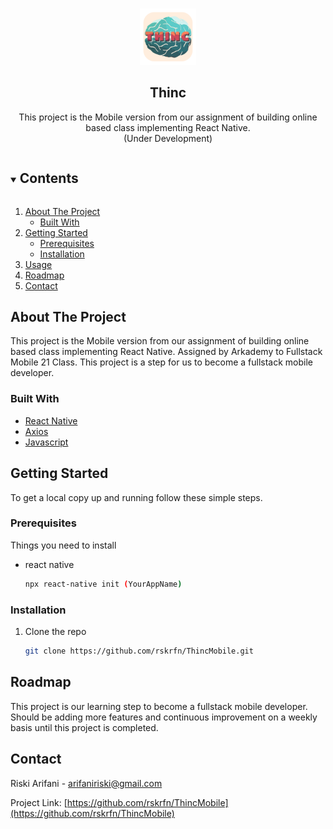 <!-- PROJECT LOGO -->
<br />
<p align="center">
  <a href="https://github.com/rskrfn/ThincMobile">
    <img src="android/app/src/main/res/thinc.png" alt="Logo" width="90" height="90">
  </a>

  <h2 align="center">Thinc</h2>

  <p align="center">
    This project is the Mobile version from our assignment of building online based class implementing React Native.
    <br />
    (Under Development)
  </p>
</p>

<!-- TABLE OF CONTENTS -->
<details open="open">
  <summary><h2 style="display: inline-block">Contents</h2></summary>
  <ol>
    <li>
      <a href="#about-the-project">About The Project</a>
      <ul>
        <li><a href="#built-with">Built With</a></li>
      </ul>
    </li>
    <li>
      <a href="#getting-started">Getting Started</a>
      <ul>
        <li><a href="#prerequisites">Prerequisites</a></li>
        <li><a href="#installation">Installation</a></li>
      </ul>
    </li>
    <li><a href="#usage">Usage</a></li>
    <li><a href="#roadmap">Roadmap</a></li>
    <li><a href="#contact">Contact</a></li>

  </ol>
</details>

<!-- ABOUT THE PROJECT -->

## About The Project

This project is the Mobile version from our assignment of building online based class implementing React Native.
Assigned by Arkademy to Fullstack Mobile 21 Class.
This project is a step for us to become a fullstack mobile developer.

### Built With

- [React Native](https://reactnative.dev/)
- [Axios](https://www.npmjs.com/package/axios)
- [Javascript](https://www.w3schools.com/js/DEFAULT.asp)

<!-- GETTING STARTED -->

## Getting Started

To get a local copy up and running follow these simple steps.

### Prerequisites

Things you need to install

- react native
  ```sh
  npx react-native init (YourAppName)
  ```

### Installation

1. Clone the repo
   ```sh
   git clone https://github.com/rskrfn/ThincMobile.git
   ```
      <!-- ROADMAP -->
## Roadmap

This project is our learning step to become a fullstack mobile developer.
Should be adding more features and continuous improvement on a weekly basis until this project is completed.

<!-- CONTACT -->

## Contact

Riski Arifani - [arifaniriski@gmail.com](https://mail.google.com/mail/u/0/?fs=0&to=arifaniriski@gmail.com&su=react.js+implementation&tf=cm)

Project Link: [https://github.com/rskrfn/ThincMobile](https://github.com/rskrfn/ThincMobile)
